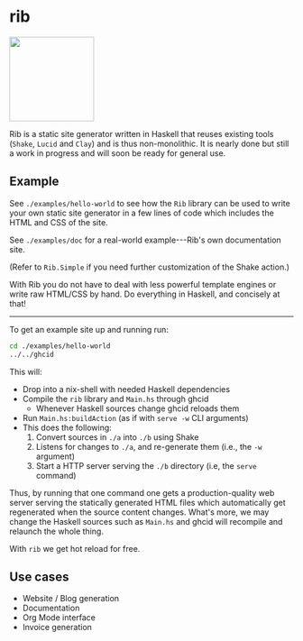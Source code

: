 # rib

<!--
Credit for this image: https://www.svgrepo.com/svg/24439/ribs
-->
<img src="https://raw.githubusercontent.com/srid/rib/master/examples/doc/a/static/ribs.svg?sanitize=true" width="150" />

Rib is a static site generator written in Haskell that reuses existing tools
(`Shake`, `Lucid` and `Clay`) and is thus non-monolithic. It is nearly done but
still a work in progress and will soon be ready for general use.

## Example

See `./examples/hello-world` to see how the `Rib` library can be used to write your own
static site generator in a few lines of code which includes the HTML and CSS of
the site.

See `./examples/doc` for a real-world example---Rib's own documentation site.

(Refer to `Rib.Simple` if you need further customization of the Shake action.)

With Rib you do not have to deal with less powerful template engines or
write raw HTML/CSS by hand. Do everything in Haskell, and concisely at that!

---

To get an example site up and running run:

```bash
cd ./examples/hello-world
../../ghcid
```

This will:

- Drop into a nix-shell with needed Haskell dependencies
- Compile the `rib` library and `Main.hs` through ghcid
  - Whenever Haskell sources change ghcid reloads them
- Run `Main.hs:buildAction` (as if with `serve -w` CLI arguments)
- This does the following:
  1. Convert sources in `./a` into `./b` using Shake
  2. Listens for changes to `./a`, and re-generate them (i.e., the `-w` argument)
  3. Start a HTTP server serving the `./b` directory (i.e, the `serve` command)

Thus, by running that one command one gets a production-quality web server
serving the statically generated HTML files which automatically get regenerated
when the source content changes. What's more, we may change the Haskell sources
such as `Main.hs` and ghcid will recompile and relaunch the whole thing.

With `rib` we get hot reload for free.

## Use cases

- Website / Blog generation
- Documentation
- Org Mode interface
- Invoice generation

